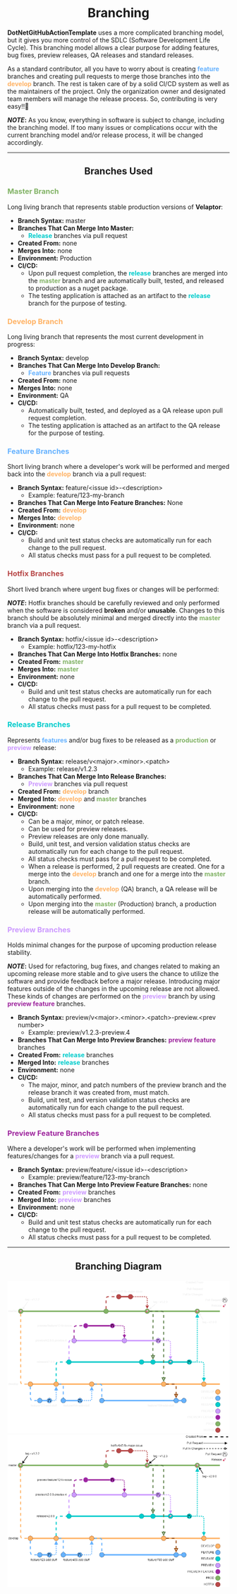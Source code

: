 <h1 align="center">Branching</h1>

**DotNetGitHubActionTemplate** uses a more complicated branching model, but it gives you more control of the SDLC (Software Development Life Cycle).  This branching model allows a clear purpose for adding features, bug fixes, preview releases, QA releases and standard releases.

As a standard contributor, all you have to worry about is creating <span style="color: #66B2FF;font-weight:bold">feature</span> branches and creating pull requests to merge those branches into the <span style="color: #FFB366;font-weight:bold">develop</span> branch.  The rest is taken care of by a solid CI/CD system as well as the maintainers of the project.  Only the organization owner and designated team members will manage the release process.  So, contributing is very easy!!🥳

**_NOTE_:** As you know, everything in software is subject to change, including the branching model.  If too many issues or complications occur with the current branching model and/or release process, it will be changed accordingly.

---

<h2 align="center">Branches Used</h2>


<h3 align="left" style="color: #82B366;font-weight:bold">Master Branch</h3>

Long living branch that represents stable production versions of **Velaptor**:
- **Branch Syntax:** master
- **Branches That Can Merge Into Master:**
  - <span style="color: #00CCCC;font-weight:bold">Release</span> branches via pull request
- **Created From:** none
- **Merges Into:** none
- **Environment:** Production
- **CI/CD:**
  - Upon pull request completion, the <span style="color: #00CCCC;font-weight:bold">release</span> branches are merged into the <span style="color: #82B366;font-weight:bold">master</span> branch and are automatically built, tested, and released to production as a nuget package.
  - The testing application is attached as an artifact to the <span style="color: #00CCCC;font-weight:bold">release</span> branch for the purpose of testing.


<h3 align="left" style="color: #FFB366;font-weight:bold">Develop Branch</h3>

Long living branch that represents the most current development in progress:
- **Branch Syntax:** develop
- **Branches That Can Merge Into Develop Branch:**
  - <span style="color: #66B2FF;font-weight:bold">Feature</span> branches via pull requests
- **Created From:** none
- **Merges Into:** none
- **Environment:** QA
- **CI/CD:**
  - Automatically built, tested, and deployed as a QA release upon pull request completion.
  - The testing application is attached as an artifact to the QA release for the purpose of testing.
   

<h3 align="left" style="color: #66B2FF;font-weight:bold">Feature Branches</h3>

Short living branch where a developer's work will be performed and merged back into the <span style="color: #FFB366;font-weight:bold">develop</span> branch via a pull request:
- **Branch Syntax:** feature/\<issue id\>-\<description\>
  - Example: feature/123-my-branch
- **Branches That Can Merge Into Feature Branches:** None
- **Created From:** <span style="color: #FFB366;font-weight:bold">develop</span>
- **Merges Into:** <span style="color: #FFB366;font-weight:bold">develop</span>
- **Environment:** none
- **CI/CD:**
  - Build and unit test status checks are automatically run for each change to the pull request.
  - All status checks must pass for a pull request to be completed.


<h3 align="left" style="color: #B84949;font-weight:bold">Hotfix Branches</h3>

Short lived branch where urgent bug fixes or changes will be performed:

**_NOTE_:** Hotfix branches should be carefully reviewed and only performed when the software is considered **broken** and/or **unusable**.  Changes to this branch should be absolutely minimal and merged directly into the <span style="color: #82B366;font-weight:bold">master</span> branch via a pull request.
- **Branch Syntax:** hotfix/\<issue id\>-\<description\>
  - Example: hotfix/123-my-hotfix
- **Branches That Can Merge Into Hotfix Branches:** none
- **Created From:** <span style="color: #82B366;font-weight:bold">master</span>
- **Merges Into:** <span style="color: #82B366;font-weight:bold">master</span>
- **Environment:** none
- **CI/CD:**
  - Build and unit test status checks are automatically run for each change to the pull request.
  - All status checks must pass for a pull request to be completed.


<h3 align="left" style="color: #00CCCC;font-weight:bold">Release Branches</h3> 

Represents <span style="color: #66B2FF;font-weight:bold">features</span> and/or bug fixes to be released as a <span style="color: #82B366;font-weight:bold">production</span> or <span style="color: #CC99FF;font-weight:bold">preview</span> release:
- **Branch Syntax:** release/v\<major\>.\<minor\>.\<patch\>
  - Example: release/v1.2.3
- **Branches That Can Merge Into Release Branches:**
  - <span style="color: #CC99FF;font-weight:bold">Preview</span> branches via pull request
- **Created From:** <span style="color: #FFB366;font-weight:bold">develop</span> branch
- **Merged Into:** <span style="color: #FFB366;font-weight:bold">develop</span> and <span style="color: #82B366;font-weight:bold">master</span> branches
- **Environment:** none
- **CI/CD:**
  - Can be a major, minor, or patch release.
  - Can be used for preview releases.
  - Preview releases are only done manually.
  - Build, unit test, and version validation status checks are automatically run for each change to the pull request.
  - All status checks must pass for a pull request to be completed.
  - When a release is performed, 2 pull requests are created.  One for a merge into the <span style="color: #FFB366;font-weight:bold">develop</span> branch and one for a merge into the <span style="color: #82B366;font-weight:bold">master</span> branch.
  - Upon merging into the <span style="color: #FFB366;font-weight:bold">develop</span> (QA) branch, a QA release will be automatically performed.
  - Upon merging into the <span style="color: #82B366;font-weight:bold">master</span> (Production) branch, a production release will be automatically performed.


<h3 align="left" style="color: #CC99FF;font-weight:bold">Preview Branches</h3>

Holds minimal changes for the purpose of upcoming production release stability.

**_NOTE_:** Used for refactoring, bug fixes, and changes related to making an upcoming release more stable and to give users the chance to utilize the software and provide feedback before a major release.  Introducing major features outside of the changes in the upcoming release are not allowed. These kinds of changes are performed on the <span style="color: #CC99FF;font-weight:bold">preview</span> branch by using <span style="color: #9E269E;font-weight:bold">preview feature</span> branches.
- **Branch Syntax:** preview/v\<major\>.\<minor\>.\<patch\>-preview.\<prev number\>
  - Example: preview/v1.2.3-preview.4
- **Branches That Can Merge Into Preview Branches:** <span style="color: #9E269E;font-weight:bold">preview feature</span> branches
- **Created From:** <span style="color: #00CCCC;font-weight:bold">release</span> branches
- **Merged Into:** <span style="color: #00CCCC;font-weight:bold">release</span> branches
- **Environment:** none
- **CI/CD:**
  - The major, minor, and patch numbers of the preview branch and the release branch it was created from, must match. 
  - Build, unit test, and version validation status checks are automatically run for each change to the pull request.
  - All status checks must pass for a pull request to be completed.


<h3 align="left" style="color: #9E269E;font-weight:bold">Preview Feature Branches</h3>

Where a developer's work will be performed when implementing features/changes for a <span style="color: #CC99FF;font-weight:bold">preview</span> branch via a pull request.
- **Branch Syntax:** preview/feature/\<issue id\>-\<description\>
  - Example: preview/feature/123-my-branch
- **Branches That Can Merge Into Preview Feature Branches:** none
- **Created From:** <span style="color: #CC99FF;font-weight:bold">preview</span> branches
- **Merged Into:** <span style="color: #CC99FF;font-weight:bold">preview</span> branches
- **Environment:** none
- **CI/CD:**
  - Build and unit test status checks are automatically run for each change to the pull request.
  - All status checks must pass for a pull request to be completed.

---

<h2 align="center">
   <div>
      <span style="font-weight:bold">Branching Diagram</span>
   </div>

![BranchingDiagram](./Images/BranchingDiagram-DarkMode-v1.1.png#gh-dark-mode-only)
![BranchingDiagram](./Images/BranchingDiagram-LightMode-v1.1.png#gh-light-mode-only)
</h2>
